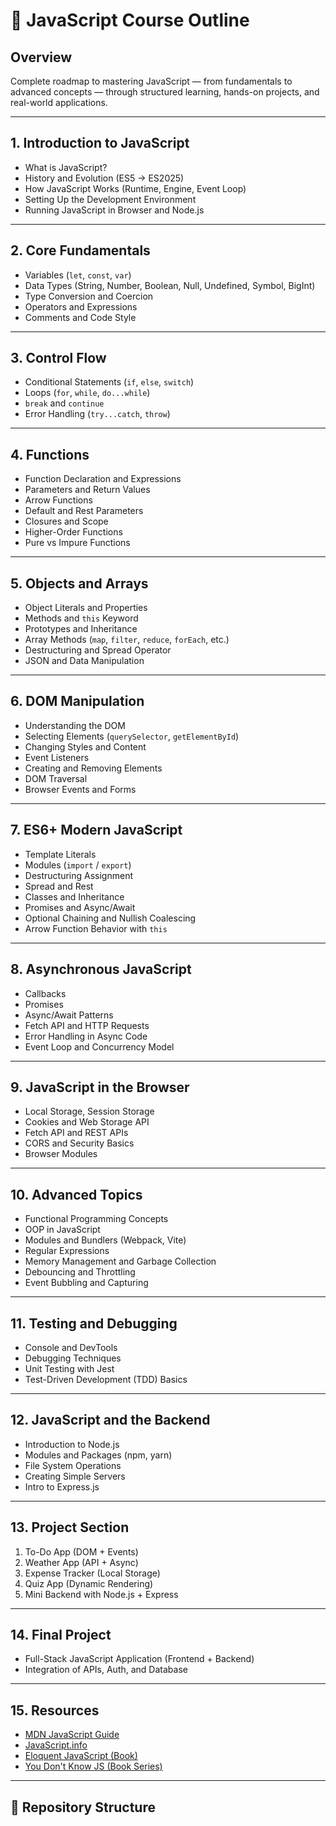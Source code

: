 # 🧠 JavaScript Course Outline

## Overview
Complete roadmap to mastering JavaScript — from fundamentals to advanced concepts — through structured learning, hands-on projects, and real-world applications.

---

## 1. Introduction to JavaScript
- What is JavaScript?
- History and Evolution (ES5 → ES2025)
- How JavaScript Works (Runtime, Engine, Event Loop)
- Setting Up the Development Environment
- Running JavaScript in Browser and Node.js

---

## 2. Core Fundamentals
- Variables (`let`, `const`, `var`)
- Data Types (String, Number, Boolean, Null, Undefined, Symbol, BigInt)
- Type Conversion and Coercion
- Operators and Expressions
- Comments and Code Style

---

## 3. Control Flow
- Conditional Statements (`if`, `else`, `switch`)
- Loops (`for`, `while`, `do...while`)
- `break` and `continue`
- Error Handling (`try...catch`, `throw`)

---

## 4. Functions
- Function Declaration and Expressions
- Parameters and Return Values
- Arrow Functions
- Default and Rest Parameters
- Closures and Scope
- Higher-Order Functions
- Pure vs Impure Functions

---

## 5. Objects and Arrays
- Object Literals and Properties
- Methods and `this` Keyword
- Prototypes and Inheritance
- Array Methods (`map`, `filter`, `reduce`, `forEach`, etc.)
- Destructuring and Spread Operator
- JSON and Data Manipulation

---

## 6. DOM Manipulation
- Understanding the DOM
- Selecting Elements (`querySelector`, `getElementById`)
- Changing Styles and Content
- Event Listeners
- Creating and Removing Elements
- DOM Traversal
- Browser Events and Forms

---

## 7. ES6+ Modern JavaScript
- Template Literals
- Modules (`import` / `export`)
- Destructuring Assignment
- Spread and Rest
- Classes and Inheritance
- Promises and Async/Await
- Optional Chaining and Nullish Coalescing
- Arrow Function Behavior with `this`

---

## 8. Asynchronous JavaScript
- Callbacks
- Promises
- Async/Await Patterns
- Fetch API and HTTP Requests
- Error Handling in Async Code
- Event Loop and Concurrency Model

---

## 9. JavaScript in the Browser
- Local Storage, Session Storage
- Cookies and Web Storage API
- Fetch API and REST APIs
- CORS and Security Basics
- Browser Modules

---

## 10. Advanced Topics
- Functional Programming Concepts
- OOP in JavaScript
- Modules and Bundlers (Webpack, Vite)
- Regular Expressions
- Memory Management and Garbage Collection
- Debouncing and Throttling
- Event Bubbling and Capturing

---

## 11. Testing and Debugging
- Console and DevTools
- Debugging Techniques
- Unit Testing with Jest
- Test-Driven Development (TDD) Basics

---

## 12. JavaScript and the Backend
- Introduction to Node.js
- Modules and Packages (npm, yarn)
- File System Operations
- Creating Simple Servers
- Intro to Express.js

---

## 13. Project Section
1. To-Do App (DOM + Events)
2. Weather App (API + Async)
3. Expense Tracker (Local Storage)
4. Quiz App (Dynamic Rendering)
5. Mini Backend with Node.js + Express

---

## 14. Final Project
- Full-Stack JavaScript Application (Frontend + Backend)
- Integration of APIs, Auth, and Database

---

## 15. Resources
- [MDN JavaScript Guide](https://developer.mozilla.org/en-US/docs/Web/JavaScript)
- [JavaScript.info](https://javascript.info/)
- [Eloquent JavaScript (Book)](https://eloquentjavascript.net/)
- [You Don't Know JS (Book Series)](https://github.com/getify/You-Dont-Know-JS)

---

## 📁 Repository Structure
